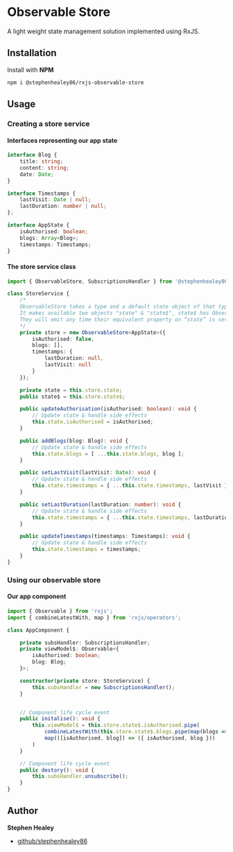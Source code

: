 # Observable Store

A light weight state management solution implemented using RxJS.

<a name="installation"/>

## Installation

Install with **NPM**

```bash
npm i @stephenhealey86/rxjs-observable-store
```

<a name="usage"/>

## Usage

### Creating a store service

#### Interfaces representing our app state

```typescript
interface Blog {
    title: string;
    content: string;
    date: Date;
}

interface Timestamps {
    lastVisit: Date | null;
    lastDuration: number | null;
};

interface AppState {
    isAuthorised: boolean;
    blogs: Array<Blog>;
    timestamps: Timestamps;
}
```

#### The store service class

```typescript
import { ObservableStore, SubscriptionsHandler } from '@stephenhealey86/rxjs-observable-store';

class StoreService {
    /*
    ObservableStore takes a type and a default state object of that type. 
    It makes available two objects "state" & "state$", state$ has Observables for each property defined by the type passed to ObservableStore
    They will emit any time their equivalent property on “state” is set.
    */
    private store = new ObservableStore<AppState>({
        isAuthorised: false,
        blogs: [],
        timestamps: {
            lastDuration: null,
            lastVisit: null
        }
    });

    private state = this.store.state;
    public state$ = this.store.state$;

    public updateAuthorisation(isAuthorised: boolean): void {
        // Update state & handle side effects
        this.state.isAuthorised = isAuthorised;
    }

    public addBlogs(blog: Blog): void {
        // Update state & handle side effects
        this.state.blogs = [ ...this.state.blogs, blog ];
    }

    public setLastVisit(lastVisit: Date): void {
        // Update state & handle side effects
        this.state.timestamps = { ...this.state.timestamps, lastVisit };
    }

    public setLastDuration(lastDuration: number): void {
        // Update state & handle side effects
        this.state.timestamps = { ...this.state.timestamps, lastDuration };
    }

    public updateTimestamps(timestamps: Timestamps): void {
        // Update state & handle side effects
        this.state.timestamps = timestamps;
    }
}
```
### Using our observable store

#### Our app component

```typescript
import { Observable } from 'rxjs';
import { combineLatestWith, map } from 'rxjs/operators';

class AppComponent {

    private subsHandler: SubscriptionsHandler;
    private viewModel$: Observable<{
        isAuthorised: boolean;
        blog: Blog;
    }>;

    constructor(private store: StoreService) {
        this.subsHandler = new SubscriptionsHandler();
    }


    // Component life cycle event
    public initalise(): void {
        this.viewModel$ = this.store.state$.isAuthorised.pipe(
            combineLatestWith(this.store.state$.blogs.pipe(map(blogs => blogs[0]))),
            map(([isAuthorised, blog]) => ({ isAuthorised, blog }))
        )
    }

    // Component life cycle event
    public destory(): void {
        this.subsHandler.unsubscribe();
    }
}
```
<a name="author"/>

## Author

**Stephen Healey**

- [github/stephenhealey86](https://github.com/stephenhealey86)
